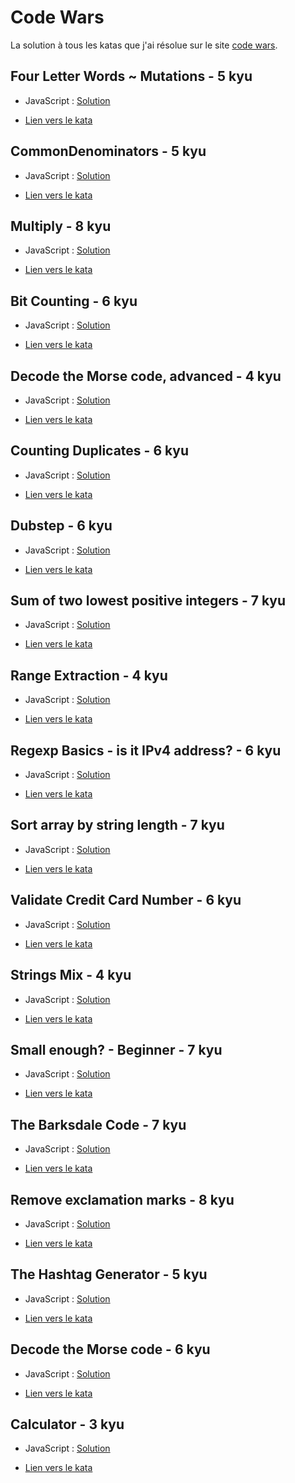 # Code Wars

La solution à tous les katas que j'ai résolue sur le site [code wars](https://codewars.com).

## Four Letter Words ~ Mutations - 5 kyu

* JavaScript : [Solution](https://github.com/Higashu/codeWars/blob/master/JavaScript/Four_Letter_Words_~_Mutations.js)

* [Lien vers le kata](https://www.codewars.com/kata/5cb5eb1f03c3ff4778402099)

## CommonDenominators - 5 kyu

* JavaScript : [Solution](https://github.com/Higashu/codeWars/blob/master/JavaScript/CommonDenominators.js)

* [Lien vers le kata](https://www.codewars.com/kata/54d7660d2daf68c619000d95)

## Multiply - 8 kyu

* JavaScript : [Solution](https://github.com/Higashu/codeWars/blob/master/JavaScript/Multiply.js)

* [Lien vers le kata](https://www.codewars.com/kata/50654ddff44f800200000004)

## Bit Counting - 6 kyu

* JavaScript : [Solution](https://github.com/Higashu/codeWars/blob/master/JavaScript/Bit_Counting.js)

* [Lien vers le kata](https://www.codewars.com/kata/526571aae218b8ee490006f4)

## Decode the Morse code, advanced - 4 kyu

* JavaScript : [Solution](https://github.com/Higashu/codeWars/blob/master/JavaScript/Decode_the_Morse_code_advanced.js)

* [Lien vers le kata](https://www.codewars.com/kata/54b72c16cd7f5154e9000457)

## Counting Duplicates - 6 kyu

* JavaScript : [Solution](https://github.com/Higashu/codeWars/blob/master/JavaScript/Counting_Duplicates.js)

* [Lien vers le kata](https://www.codewars.com/kata/54bf1c2cd5b56cc47f0007a1)

## Dubstep - 6 kyu

* JavaScript : [Solution](https://github.com/Higashu/codeWars/blob/master/JavaScript/Dubstep.js)

* [Lien vers le kata](https://www.codewars.com/kata/551dc350bf4e526099000ae5)

## Sum of two lowest positive integers - 7 kyu

* JavaScript : [Solution](https://github.com/Higashu/codeWars/blob/master/JavaScript/Sum_of_two_lowest_positive_integers.js)

* [Lien vers le kata](https://www.codewars.com/kata/558fc85d8fd1938afb000014)

## Range Extraction - 4 kyu

* JavaScript : [Solution](https://github.com/Higashu/codeWars/blob/master/JavaScript/Range_Extraction.js)

* [Lien vers le kata](https://www.codewars.com/kata/51ba717bb08c1cd60f00002f)

## Regexp Basics - is it IPv4 address? - 6 kyu

* JavaScript : [Solution](https://github.com/Higashu/codeWars/blob/master/JavaScript/Regexp_Basics_-_is_it_IPv4_address.js)

* [Lien vers le kata](https://www.codewars.com/kata/567fe8b50c201947bc000056)

## Sort array by string length - 7 kyu

* JavaScript : [Solution](https://github.com/Higashu/codeWars/blob/master/JavaScript/Sort_array_by_string_length.js)

* [Lien vers le kata](https://www.codewars.com/kata/57ea5b0b75ae11d1e800006c)

## Validate Credit Card Number - 6 kyu

* JavaScript : [Solution](https://github.com/Higashu/codeWars/blob/master/JavaScript/Validate_Credit_Card_Number.js)

* [Lien vers le kata](https://www.codewars.com/kata/5418a1dd6d8216e18a0012b2)

## Strings Mix - 4 kyu

* JavaScript : [Solution](https://github.com/Higashu/codeWars/blob/master/JavaScript/Strings_Mix.js)

* [Lien vers le kata](https://www.codewars.com/kata/5629db57620258aa9d000014)

## Small enough? - Beginner - 7 kyu

* JavaScript : [Solution](https://github.com/Higashu/codeWars/blob/master/JavaScript/Small_enough.js)

* [Lien vers le kata](https://www.codewars.com/kata/57cc981a58da9e302a000214)

## The Barksdale Code - 7 kyu

* JavaScript : [Solution](https://github.com/Higashu/codeWars/blob/master/JavaScript/The_Barksdale_Code.js)

* [Lien vers le kata](https://www.codewars.com/kata/573d498eb90ccf20a000002a)

## Remove exclamation marks - 8 kyu

* JavaScript : [Solution](https://github.com/Higashu/codeWars/blob/master/JavaScript/Remove_exclamation_marks.js)

* [Lien vers le kata](https://www.codewars.com/kata/57a0885cbb9944e24c00008e)

## The Hashtag Generator - 5 kyu

* JavaScript : [Solution](https://github.com/Higashu/codeWars/blob/master/JavaScript/The_Hashtag_Generator.js)

* [Lien vers le kata](https://www.codewars.com/kata/52449b062fb80683ec000024)

## Decode the Morse code - 6 kyu

* JavaScript : [Solution](https://github.com/Higashu/codeWars/blob/master/JavaScript/Decode_the_Morse_code.js)

* [Lien vers le kata](https://www.codewars.com/kata/54b724efac3d5402db00065e)

## Calculator - 3 kyu

* JavaScript : [Solution](https://github.com/Higashu/codeWars/blob/master/JavaScript/Calculator.js)

* [Lien vers le kata](https://www.codewars.com/kata/5235c913397cbf2508000048)

